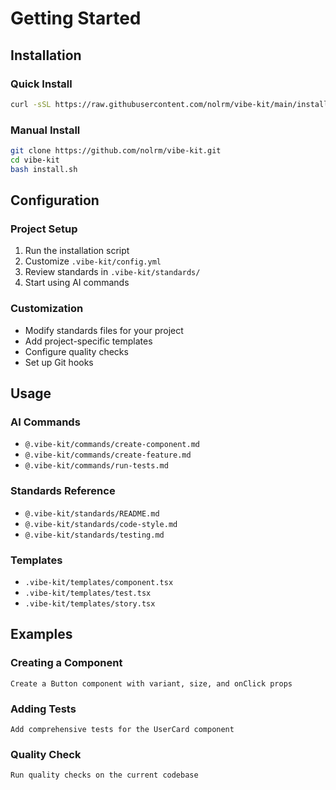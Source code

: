# Getting Started

## Installation

### Quick Install

```bash
curl -sSL https://raw.githubusercontent.com/nolrm/vibe-kit/main/install-fallback.sh | bash
```

### Manual Install

```bash
git clone https://github.com/nolrm/vibe-kit.git
cd vibe-kit
bash install.sh
```

## Configuration

### Project Setup

1. Run the installation script
2. Customize `.vibe-kit/config.yml`
3. Review standards in `.vibe-kit/standards/`
4. Start using AI commands

### Customization

- Modify standards files for your project
- Add project-specific templates
- Configure quality checks
- Set up Git hooks

## Usage

### AI Commands

- `@.vibe-kit/commands/create-component.md`
- `@.vibe-kit/commands/create-feature.md`
- `@.vibe-kit/commands/run-tests.md`

### Standards Reference

- `@.vibe-kit/standards/README.md`
- `@.vibe-kit/standards/code-style.md`
- `@.vibe-kit/standards/testing.md`

### Templates

- `.vibe-kit/templates/component.tsx`
- `.vibe-kit/templates/test.tsx`
- `.vibe-kit/templates/story.tsx`

## Examples

### Creating a Component

```
Create a Button component with variant, size, and onClick props
```

### Adding Tests

```
Add comprehensive tests for the UserCard component
```

### Quality Check

```
Run quality checks on the current codebase
```
